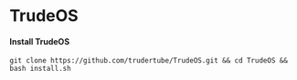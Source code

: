 # TrudeOS

#### Install TrudeOS
```git clone https://github.com/trudertube/TrudeOS.git && cd TrudeOS && bash install.sh```
